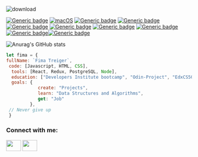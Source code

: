 ![download](https://user-images.githubusercontent.com/90326893/148385914-b0913753-eb87-4e79-9ad6-d4f89d552173.png)

[![Generic badge](https://img.shields.io/badge/FullStack-Developer-red.svg)](https://shields.io/) [![macOS](https://svgshare.com/i/ZjP.svg)](https://svgshare.com/i/ZjP.svg) [![Generic badge](https://img.shields.io/badge/code-HTML-red.svg)](https://shields.io/) [![Generic badge](https://img.shields.io/badge/code-CSS-blue.svg)](https://shields.io/) [![Generic badge](https://img.shields.io/badge/code-Javascript-yellow.svg)](https://shields.io/) [![Generic badge](https://img.shields.io/badge/tools-React-aqua.svg)](https://shields.io/) [![Generic badge](https://img.shields.io/badge/tools-Redux-purple.svg)](https://shields.io/) [![Generic badge](https://img.shields.io/badge/tools-PostgreSQL-blue.svg)](https://shields.io/) [![Generic badge](https://img.shields.io/badge/tools-Node.js-green.svg)](https://shields.io/)[![Generic badge](https://img.shields.io/badge/tools-Express.js-green.svg)](https://shields.io/)

![Anurag's GitHub stats](https://github-readme-stats.vercel.app/api?username=TrixieI&show_icons=true&theme=tokyonight)

```javascript
let fima = {
fullName: `Fima Treiger`,
 code: [Javascript, HTML, CSS],
  tools: [React, Redux, PostgreSQL, Node],
  education: ["Developers Institute bootcamp", "Odin-Project", "EdxCS50"],
  goals: {
            create: "Projects",
            learn: "Data Structures and Algorithms",
            get: "Job"
         },
 // Never give up
 }
```

<h3 align="left">Connect with me:</h3>
<p align="left">
<a href="https://twitter.com/FimaTreiger" target="blank"><img align="center" src="https://cdn.jsdelivr.net/npm/simple-icons@3.0.1/icons/twitter.svg" alt="" height="30" width="40" /></a>
<a href="https://www.linkedin.com/in/fima-treiger-708853227/" target="blank"><img align="center" src="https://cdn.jsdelivr.net/npm/simple-icons@3.0.1/icons/linkedin.svg" alt="" height="30" width="40" /></a>
</p>
